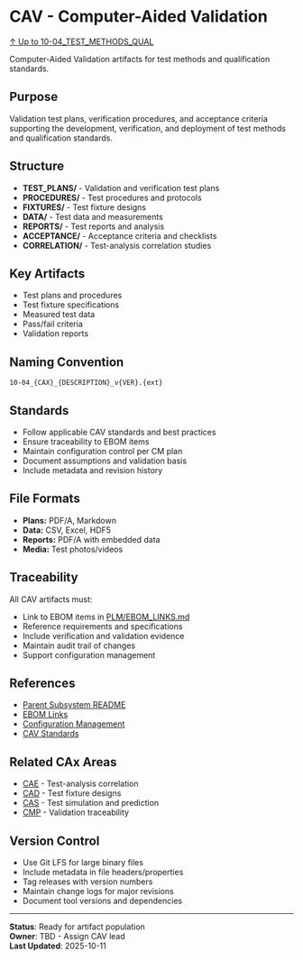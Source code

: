 # CAV - Computer-Aided Validation

[↑ Up to 10-04_TEST_METHODS_QUAL](../../../README.md)

Computer-Aided Validation artifacts for test methods and qualification standards.

## Purpose

Validation test plans, verification procedures, and acceptance criteria supporting the development, verification, and deployment of test methods and qualification standards.

## Structure

- **TEST_PLANS/** - Validation and verification test plans
- **PROCEDURES/** - Test procedures and protocols
- **FIXTURES/** - Test fixture designs
- **DATA/** - Test data and measurements
- **REPORTS/** - Test reports and analysis
- **ACCEPTANCE/** - Acceptance criteria and checklists
- **CORRELATION/** - Test-analysis correlation studies

## Key Artifacts

- Test plans and procedures
- Test fixture specifications
- Measured test data
- Pass/fail criteria
- Validation reports

## Naming Convention

```
10-04_{CAX}_{DESCRIPTION}_v{VER}.{ext}
```

## Standards

- Follow applicable CAV standards and best practices
- Ensure traceability to EBOM items
- Maintain configuration control per CM plan
- Document assumptions and validation basis
- Include metadata and revision history

## File Formats

- **Plans:** PDF/A, Markdown
- **Data:** CSV, Excel, HDF5
- **Reports:** PDF/A with embedded data
- **Media:** Test photos/videos

## Traceability

All CAV artifacts must:
- Link to EBOM items in [PLM/EBOM_LINKS.md](../EBOM_LINKS.md)
- Reference requirements and specifications
- Include verification and validation evidence
- Maintain audit trail of changes
- Support configuration management

## References

- [Parent Subsystem README](../../../README.md)
- [EBOM Links](../EBOM_LINKS.md)
- [Configuration Management](../../../../../../../../../../../../../00-PROGRAM/CONFIG_MGMT/)
- [CAV Standards](../../../../../../../../../../../../../00-PROGRAM/STANDARDS/CAV/)

## Related CAx Areas

- [CAE](../CAE/) - Test-analysis correlation
- [CAD](../CAD/) - Test fixture designs
- [CAS](../CAS/) - Test simulation and prediction
- [CMP](../CMP/) - Validation traceability

## Version Control

- Use Git LFS for large binary files
- Include metadata in file headers/properties
- Tag releases with version numbers
- Maintain change logs for major revisions
- Document tool versions and dependencies

---

**Status**: Ready for artifact population  
**Owner**: TBD - Assign CAV lead  
**Last Updated**: 2025-10-11
